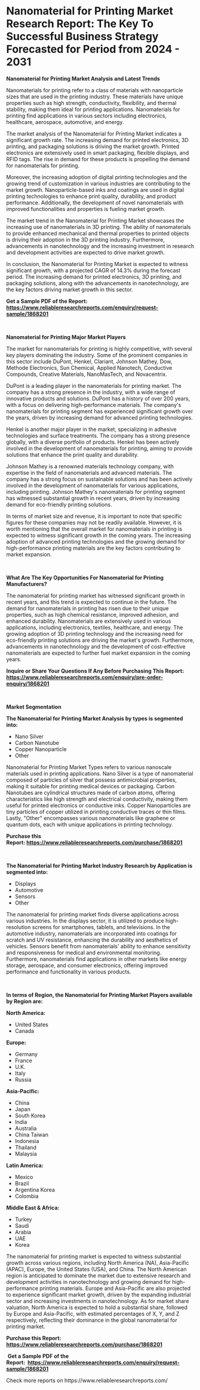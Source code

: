<p><h1>Nanomaterial for Printing Market Research Report: The Key To Successful Business Strategy Forecasted for Period from 2024 - 2031</h1></p><p><strong>Nanomaterial for Printing Market Analysis and Latest Trends</strong></p>
<p><p>Nanomaterials for printing refer to a class of materials with nanoparticle sizes that are used in the printing industry. These materials have unique properties such as high strength, conductivity, flexibility, and thermal stability, making them ideal for printing applications. Nanomaterials for printing find applications in various sectors including electronics, healthcare, aerospace, automotive, and energy.</p><p>The market analysis of the Nanomaterial for Printing Market indicates a significant growth rate. The increasing demand for printed electronics, 3D printing, and packaging solutions is driving the market growth. Printed electronics are extensively used in smart packaging, flexible displays, and RFID tags. The rise in demand for these products is propelling the demand for nanomaterials for printing.</p><p>Moreover, the increasing adoption of digital printing technologies and the growing trend of customization in various industries are contributing to the market growth. Nanoparticle-based inks and coatings are used in digital printing technologies to enhance print quality, durability, and product performance. Additionally, the development of novel nanomaterials with improved functionalities and properties is fueling market growth.</p><p>The market trend in the Nanomaterial for Printing Market showcases the increasing use of nanomaterials in 3D printing. The ability of nanomaterials to provide enhanced mechanical and thermal properties to printed objects is driving their adoption in the 3D printing industry. Furthermore, advancements in nanotechnology and the increasing investment in research and development activities are expected to drive market growth.</p><p>In conclusion, the Nanomaterial for Printing Market is expected to witness significant growth, with a projected CAGR of 14.3% during the forecast period. The increasing demand for printed electronics, 3D printing, and packaging solutions, along with the advancements in nanotechnology, are the key factors driving market growth in this sector.</p></p>
<p><strong>Get a Sample PDF of the Report:&nbsp; <a href="https://www.reliableresearchreports.com/enquiry/request-sample/1868201">https://www.reliableresearchreports.com/enquiry/request-sample/1868201</a></strong></p>
<p>&nbsp;</p>
<p><strong>Nanomaterial for Printing Major Market Players</strong></p>
<p><p>The market for nanomaterials for printing is highly competitive, with several key players dominating the industry. Some of the prominent companies in this sector include DuPont, Henkel, Clariant, Johnson Mathey, Dow, Methode Electronics, Sun Chemical, Applied Nanotech, Conductive Compounds, Creative Materials, NanoMasTech, and Novacentrix.</p><p>DuPont is a leading player in the nanomaterials for printing market. The company has a strong presence in the industry, with a wide range of innovative products and solutions. DuPont has a history of over 200 years, with a focus on delivering high-performance materials. The company's nanomaterials for printing segment has experienced significant growth over the years, driven by increasing demand for advanced printing technologies.</p><p>Henkel is another major player in the market, specializing in adhesive technologies and surface treatments. The company has a strong presence globally, with a diverse portfolio of products. Henkel has been actively involved in the development of nanomaterials for printing, aiming to provide solutions that enhance the print quality and durability.</p><p>Johnson Mathey is a renowned materials technology company, with expertise in the field of nanomaterials and advanced materials. The company has a strong focus on sustainable solutions and has been actively involved in the development of nanomaterials for various applications, including printing. Johnson Mathey's nanomaterials for printing segment has witnessed substantial growth in recent years, driven by increasing demand for eco-friendly printing solutions.</p><p>In terms of market size and revenue, it is important to note that specific figures for these companies may not be readily available. However, it is worth mentioning that the overall market for nanomaterials in printing is expected to witness significant growth in the coming years. The increasing adoption of advanced printing technologies and the growing demand for high-performance printing materials are the key factors contributing to market expansion.</p></p>
<p>&nbsp;</p>
<p><strong>What Are The Key Opportunities For Nanomaterial for Printing Manufacturers?</strong></p>
<p><p>The nanomaterial for printing market has witnessed significant growth in recent years, and this trend is expected to continue in the future. The demand for nanomaterials in printing has risen due to their unique properties, such as high chemical resistance, improved adhesion, and enhanced durability. Nanomaterials are extensively used in various applications, including electronics, textiles, healthcare, and energy. The growing adoption of 3D printing technology and the increasing need for eco-friendly printing solutions are driving the market's growth. Furthermore, advancements in nanotechnology and the development of cost-effective nanomaterials are expected to further fuel market expansion in the coming years.</p></p>
<p><strong>Inquire or Share Your Questions If Any Before Purchasing This Report: <a href="https://www.reliableresearchreports.com/enquiry/pre-order-enquiry/1868201">https://www.reliableresearchreports.com/enquiry/pre-order-enquiry/1868201</a></strong></p>
<p>&nbsp;</p>
<p><strong>Market Segmentation</strong></p>
<p><strong>The Nanomaterial for Printing Market Analysis by types is segmented into:</strong></p>
<p><ul><li>Nano Silver</li><li>Carbon Nanotube</li><li>Copper Nanoparticle</li><li>Other</li></ul></p>
<p><p>Nanomaterial for Printing Market Types refers to various nanoscale materials used in printing applications. Nano Silver is a type of nanomaterial composed of particles of silver that possess antimicrobial properties, making it suitable for printing medical devices or packaging. Carbon Nanotubes are cylindrical structures made of carbon atoms, offering characteristics like high strength and electrical conductivity, making them useful for printed electronics or conductive inks. Copper Nanoparticles are tiny particles of copper utilized in printing conductive traces or thin films. Lastly, "Other" encompasses various nanomaterials like graphene or quantum dots, each with unique applications in printing technology.</p></p>
<p><strong>Purchase this Report:&nbsp;<a href="https://www.reliableresearchreports.com/purchase/1868201">https://www.reliableresearchreports.com/purchase/1868201</a></strong></p>
<p>&nbsp;</p>
<p><strong>The Nanomaterial for Printing Market Industry Research by Application is segmented into:</strong></p>
<p><ul><li>Displays</li><li>Automotive</li><li>Sensors</li><li>Other</li></ul></p>
<p><p>The nanomaterial for printing market finds diverse applications across various industries. In the displays sector, it is utilized to produce high-resolution screens for smartphones, tablets, and televisions. In the automotive industry, nanomaterials are incorporated into coatings for scratch and UV resistance, enhancing the durability and aesthetics of vehicles. Sensors benefit from nanomaterials' ability to enhance sensitivity and responsiveness for medical and environmental monitoring. Furthermore, nanomaterials find applications in other markets like energy storage, aerospace, and consumer electronics, offering improved performance and functionality in various products.</p></p>
<p>&nbsp;</p>
<p><strong>In terms of Region, the Nanomaterial for Printing Market Players available by Region are:</strong></p>
<p>
    <p> <strong> North America: </strong>
        <ul>
            <li>United States</li>
            <li>Canada</li>
        </ul>
        </p> 
    <p> <strong> Europe: </strong>
        <ul>
            <li>Germany</li>
            <li>France</li>
            <li>U.K.</li>
            <li>Italy</li>
            <li>Russia</li>
        </ul>
        </p> 
    <p> <strong> Asia-Pacific: </strong>
        <ul>
            <li>China</li>
            <li>Japan</li>
            <li>South Korea</li>
            <li>India</li>
            <li>Australia</li>
            <li>China Taiwan</li>
            <li>Indonesia</li>
            <li>Thailand</li>
            <li>Malaysia</li>
        </ul>
        </p> 
    <p> <strong> Latin America: </strong>
        <ul>
            <li>Mexico</li>
            <li>Brazil</li>
            <li>Argentina Korea</li>
            <li>Colombia</li>
        </ul>
        </p> 
    <p> <strong> Middle East & Africa: </strong>
        <ul>
            <li>Turkey</li>
            <li>Saudi</li>
            <li>Arabia</li>
            <li>UAE</li>
            <li>Korea</li>
        </ul>
    </p>
    </p>
<p><p>The nanomaterial for printing market is expected to witness substantial growth across various regions, including North America (NA), Asia-Pacific (APAC), Europe, the United States (USA), and China. The North American region is anticipated to dominate the market due to extensive research and development activities in nanotechnology and growing demand for high-performance printing materials. Europe and Asia-Pacific are also projected to experience significant market growth, driven by the expanding industrial sector and increasing investments in nanotechnology. As for market share valuation, North America is expected to hold a substantial share, followed by Europe and Asia-Pacific, with estimated percentages of X, Y, and Z respectively, reflecting their dominance in the global nanomaterial for printing market.</p></p>
<p><strong>Purchase this Report: <a href="https://www.reliableresearchreports.com/purchase/1868201">https://www.reliableresearchreports.com/purchase/1868201</a></strong></p>
<p>&nbsp;<strong>Get a Sample PDF of the Report:&nbsp;&nbsp;<a href="https://www.reliableresearchreports.com/enquiry/request-sample/1868201">https://www.reliableresearchreports.com/enquiry/request-sample/1868201</a></strong></p>
<p><strong></strong></p>
<p>Check more reports on https://www.reliableresearchreports.com/</p>